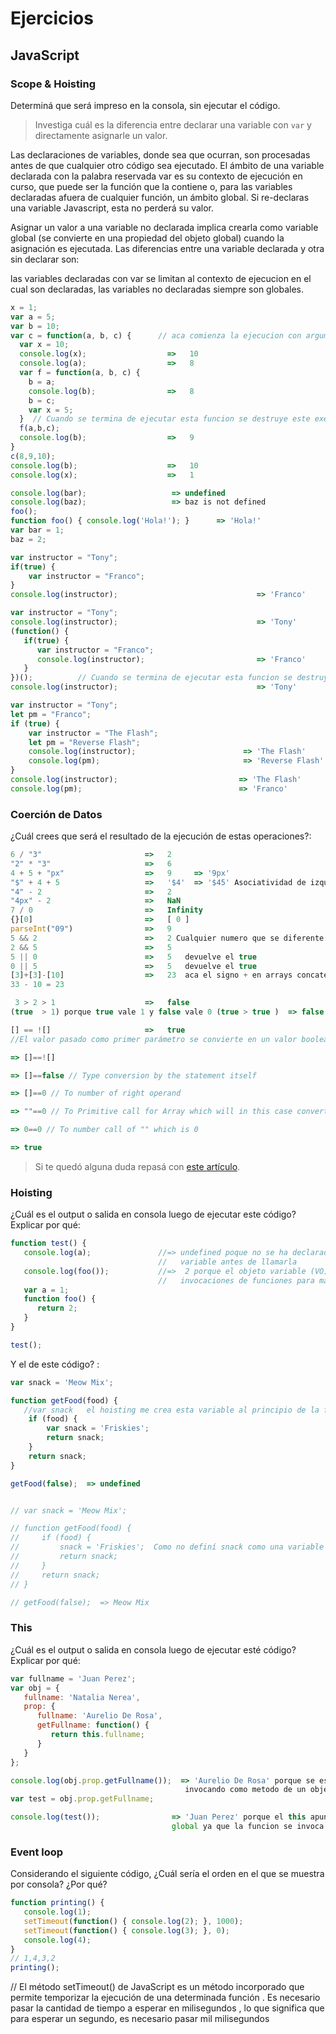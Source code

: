 
# Ejercicios

## JavaScript

### Scope & Hoisting

Determiná que será impreso en la consola, sin ejecutar el código.

> Investiga cuál es la diferencia entre declarar una variable con `var` y directamente asignarle un valor.

Las  declaraciones de variables, donde sea que ocurran, son procesadas antes de que cualquier otro código sea ejecutado. El ámbito de una variable declarada con la palabra reservada var es su contexto de ejecución en curso, que puede ser la función que la contiene o, para las variables declaradas afuera de cualquier función, un ámbito global. Si re-declaras una variable Javascript, esta no perderá su valor.

Asignar un valor a una variable no declarada implica crearla como variable global (se convierte en una propiedad del objeto global) cuando la asignación es ejecutada. Las diferencias entre una variable declarada y otra sin declarar son:

las variables declaradas con var se limitan al contexto de ejecucion en el cual son declaradas, las variables no declaradas siempre son globales.
```javascript
x = 1;
var a = 5;
var b = 10;
var c = function(a, b, c) {      // aca comienza la ejecucion con argumentos
  var x = 10;                          
  console.log(x);                  =>   10                
  console.log(a);                  =>   8
  var f = function(a, b, c) {
    b = a;
    console.log(b);                =>   8
    b = c;
    var x = 5;
  }  // Cuando se termina de ejecutar esta funcion se destruye este execution context y desaparece por eso b toma el valor de 9 y no de la funcion f
  f(a,b,c);
  console.log(b);                  =>   9
}
c(8,9,10);
console.log(b);                    =>   10
console.log(x);                    =>   1
```

```javascript
console.log(bar);                   => undefined
console.log(baz);                   => baz is not defined
foo();
function foo() { console.log('Hola!'); }      => 'Hola!'
var bar = 1;
baz = 2;
```

```javascript
var instructor = "Tony";
if(true) {
    var instructor = "Franco";
}
console.log(instructor);                               => 'Franco'
```

```javascript
var instructor = "Tony";                 
console.log(instructor);                               => 'Tony'
(function() {
   if(true) {
      var instructor = "Franco";
      console.log(instructor);                         => 'Franco'
   }
})();          // Cuando se termina de ejecutar esta funcion se destruye este execution context y desaparece
console.log(instructor);                               => 'Tony'
```
```javascript
var instructor = "Tony";
let pm = "Franco";
if (true) {
    var instructor = "The Flash";
    let pm = "Reverse Flash";
    console.log(instructor);                        => 'The Flash'
    console.log(pm);                                => 'Reverse Flash'
}
console.log(instructor);                           => 'The Flash'
console.log(pm);                                   => 'Franco'
```
### Coerción de Datos

¿Cuál crees que será el resultado de la ejecución de estas operaciones?:

```javascript
6 / "3"                       =>   2
"2" * "3"                     =>   6
4 + 5 + "px"                  =>   9     => '9px'
"$" + 4 + 5                   =>   '$4'  => '$45' Asociatividad de izquierda a derecha
"4" - 2                       =>   2
"4px" - 2                     =>   NaN
7 / 0                         =>   Infinity
{}[0]                         =>   [ 0 ]
parseInt("09")                =>   9
5 && 2                        =>   2 Cualquier numero que se diferente de cero da true, es decir true && true => javascript devuelve el ultimo elemento evaluado
2 && 5                        =>   5
5 || 0                        =>   5   devuelve el true
0 || 5                        =>   5   devuelve el true
[3]+[3]-[10]                  =>   23  aca el signo + en arrays concatena
33 - 10 = 23                

 3 > 2 > 1                    =>   false
(true  > 1) porque true vale 1 y false vale 0 (true > true )  => false

[] == ![]                     =>   true
//El valor pasado como primer parámetro se convierte en un valor booleano, si es necesario. Si el valor se omite o es 0, -0, null, false, NaN, undefined, o la cadena vacía (""), el objeto tiene un valor inicial de false. Todos los demás valores, incluido cualquier objeto, un arreglo vacío ([]) o la cadena "false", crean un objeto con un valor inicial de true.

=> []==![]

=> []==false // Type conversion by the statement itself

=> []==0 // To number of right operand

=> ""==0 // To Primitive call for Array which will in this case convert to empty string

=> 0==0 // To number call of "" which is 0

=> true
```

> Si te quedó alguna duda repasá con [este artículo](http://javascript.info/tutorial/object-conversion).


### Hoisting

¿Cuál es el output o salida en consola luego de ejecutar este código? Explicar por qué:

```javascript
function test() {
   console.log(a);               //=> undefined poque no se ha declarado como
                                 //   variable antes de llamarla 
   console.log(foo());           //=>  2 porque el objeto variable (VO) guarda las
                                 //   invocaciones de funciones para mas adelante   ///   cuando encuentre la funcion definida.
   var a = 1;
   function foo() {
      return 2;
   }
}

test();
```

Y el de este código? :

```javascript
var snack = 'Meow Mix';

function getFood(food) {
   //var snack   el hoisting me crea esta variable al principio de la funcion pero sin ningun valor (undefined) en este contexto porque defino como variable snack dentro de este contexto de funcion dentro del if(){} ...
    if (food) {
        var snack = 'Friskies';
        return snack;
    }
    return snack;
}

getFood(false);  => undefined 


// var snack = 'Meow Mix';

// function getFood(food) {
//     if (food) {
//         snack = 'Friskies';  Como no definí snack como una variable dentro de este contexto, entonces snack sale de su contexto de funcion y apunta al contexto global para ver si encuentra una variable llamada snack...
//         return snack;
//     }
//     return snack;
// }

// getFood(false);  => Meow Mix 
```


### This

¿Cuál es el output o salida en consola luego de ejecutar esté código? Explicar por qué:

```javascript
var fullname = 'Juan Perez';
var obj = {
   fullname: 'Natalia Nerea',
   prop: {
      fullname: 'Aurelio De Rosa',
      getFullname: function() {
         return this.fullname;
      }
   }
};

console.log(obj.prop.getFullname());  => 'Aurelio De Rosa' porque se esta
                                       invocando como metodo de un objeto.
var test = obj.prop.getFullname;

console.log(test());                => 'Juan Perez' porque el this apunta al objeto 
                                    global ya que la funcion se invoca suelta, no como metodo de un objeto...
```

### Event loop

Considerando el siguiente código, ¿Cuál sería el orden en el que se muestra por consola? ¿Por qué?

```javascript
function printing() {
   console.log(1);
   setTimeout(function() { console.log(2); }, 1000);
   setTimeout(function() { console.log(3); }, 0);
   console.log(4);
}
// 1,4,3,2
printing();
```
// El método setTimeout() de JavaScript es un método incorporado que permite temporizar la ejecución de una determinada función . Es necesario pasar la cantidad de tiempo a esperar en milisegundos , lo que significa que para esperar un segundo, es necesario pasar mil milisegundos